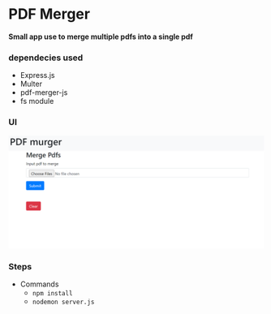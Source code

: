 # PDF Merger 
**Small app use to merge multiple pdfs into a single pdf**
### dependecies used
   - Express.js
   - Multer
   - pdf-merger-js
   - fs module

### UI 
  ![UI images](./images/pdfmergerUi.png)


### Steps
  - Commands
     - `npm install`
     - `nodemon server.js`